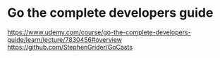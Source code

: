 # Go the complete developers guide

https://www.udemy.com/course/go-the-complete-developers-guide/learn/lecture/7830456#overview
https://github.com/StephenGrider/GoCasts
